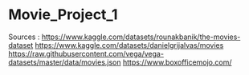 # Movie_Project_1
Sources :
https://www.kaggle.com/datasets/rounakbanik/the-movies-dataset
https://www.kaggle.com/datasets/danielgrijalvas/movies
https://raw.githubusercontent.com/vega/vega-datasets/master/data/movies.json
https://www.boxofficemojo.com/

